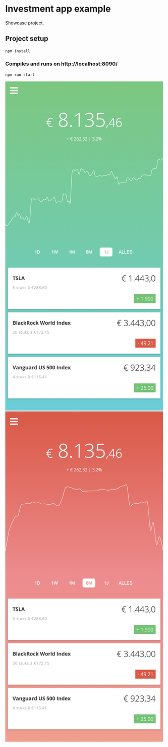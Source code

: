 # Investment app example

Showcase project.

## Project setup
```
npm install
```

### Compiles and runs on http://localhost:8090/
```
npm run start
```

<img src="screenshot1.png" width="500px" />
<img src="screenshot2.png" width="500px" />
